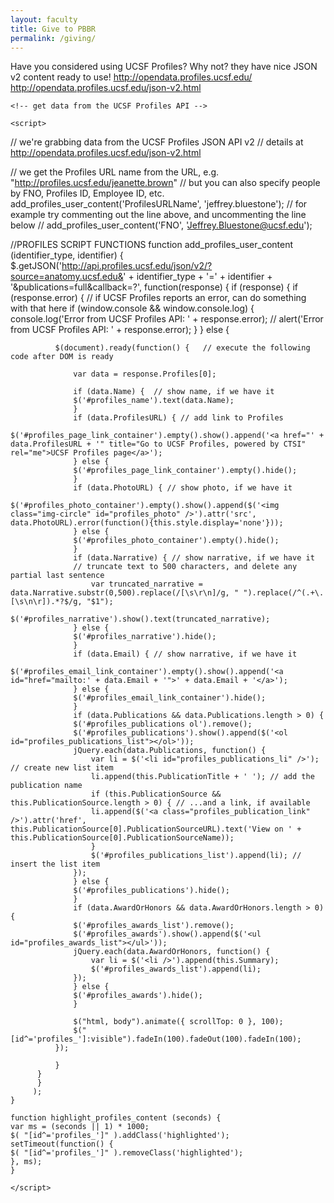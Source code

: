 ```yaml
---
layout: faculty
title: Give to PBBR
permalink: /giving/
---
```

Have you considered using UCSF Profiles? Why not? they have nice JSON v2 content ready to use!
http://opendata.profiles.ucsf.edu/
http://opendata.profiles.ucsf.edu/json-v2.html



<head>
    <!-- load a recent version of jQuery -->
 	<script type="text/javascript" src="//ajax.googleapis.com/ajax/libs/jquery/1.10.2/jquery.min.js"></script>

    <!-- get data from the UCSF Profiles API -->

	<script>

// we're grabbing data from the UCSF Profiles JSON API v2
// details at http://opendata.profiles.ucsf.edu/json-v2.html

// we get the Profiles URL name from the URL, e.g. "http://profiles.ucsf.edu/jeanette.brown"
// but you can also specify people by FNO, Profiles ID, Employee ID, etc.
add_profiles_user_content('ProfilesURLName', 'jeffrey.bluestone');
// for example try commenting out the line above, and uncommenting the line below
// add_profiles_user_content('FNO', 'Jeffrey.Bluestone@ucsf.edu');


//PROFILES SCRIPT FUNCTIONS
	function add_profiles_user_content (identifier_type, identifier) {
	$.getJSON('http://api.profiles.ucsf.edu/json/v2/?source=anatomy.ucsf.edu&' + identifier_type + '=' + identifier + '&publications=full&callback=?',
	      function(response) {
		  if (response) {
		      if (response.error) { // if UCSF Profiles reports an error, can do something with that here
			  if (window.console && window.console.log) {
			      console.log('Error from UCSF Profiles API: ' + response.error);
			      // alert('Error from UCSF Profiles API: ' + response.error);
			  }
		      } else {

			  $(document).ready(function() {   // execute the following code after DOM is ready

			      var data = response.Profiles[0];

			      if (data.Name) {  // show name, if we have it
				  $('#profiles_name').text(data.Name);
			      }
			      if (data.ProfilesURL) { // add link to Profiles
				  $('#profiles_page_link_container').empty().show().append('<a href="' + data.ProfilesURL + '" title="Go to UCSF Profiles, powered by CTSI" rel="me">UCSF Profiles page</a>');
			      } else {
				  $('#profiles_page_link_container').empty().hide();
			      }
			      if (data.PhotoURL) { // show photo, if we have it
				  $('#profiles_photo_container').empty().show().append($('<img class="img-circle" id="profiles_photo" />').attr('src', data.PhotoURL).error(function(){this.style.display='none'}));
			      } else {
				  $('#profiles_photo_container').empty().hide();
			      }
			      if (data.Narrative) { // show narrative, if we have it
				  // truncate text to 500 characters, and delete any partial last sentence
			          var truncated_narrative = data.Narrative.substr(0,500).replace(/[\s\r\n]/g, " ").replace(/^(.+\.[\s\n\r]).*?$/g, "$1");
				  $('#profiles_narrative').show().text(truncated_narrative);
			      } else {
				  $('#profiles_narrative').hide();
			      }
			      if (data.Email) { // show narrative, if we have it
				  $('#profiles_email_link_container').empty().show().append('<a id="href="mailto:' + data.Email + '">' + data.Email + '</a>');
			      } else {
				  $('#profiles_email_link_container').hide();
			      }
			      if (data.Publications && data.Publications.length > 0) {
				  $('#profiles_publications ol').remove();
				  $('#profiles_publications').show().append($('<ol id="profiles_publications_list"></ol>'));
				  jQuery.each(data.Publications, function() {
				      var li = $('<li id="profiles_publications_li" />'); // create new list item
				      li.append(this.PublicationTitle + ' '); // add the publication name
				      if (this.PublicationSource && this.PublicationSource.length > 0) { // ...and a link, if available
					  li.append($('<a class="profiles_publication_link" />').attr('href', this.PublicationSource[0].PublicationSourceURL).text('View on ' + this.PublicationSource[0].PublicationSourceName));
				      }
				      $('#profiles_publications_list').append(li); // insert the list item
				  });
			      } else {
				  $('#profiles_publications').hide();
			      }
			      if (data.AwardOrHonors && data.AwardOrHonors.length > 0) {
				  $('#profiles_awards_list').remove();
				  $('#profiles_awards').show().append($('<ul id="profiles_awards_list"></ul>'));
				  jQuery.each(data.AwardOrHonors, function() {
				      var li = $('<li />').append(this.Summary);
				      $('#profiles_awards_list').append(li);
				  });
			      } else {
				  $('#profiles_awards').hide();
			      }

			      $("html, body").animate({ scrollTop: 0 }, 100);
			      $("[id^='profiles_']:visible").fadeIn(100).fadeOut(100).fadeIn(100);
			  });

		      }
		  }
	      }
	     );
	}

	function highlight_profiles_content (seconds) {
	var ms = (seconds || 1) * 1000;
	$( "[id^='profiles_']" ).addClass('highlighted');
	setTimeout(function() {
	$( "[id^='profiles_']" ).removeClass('highlighted');
	}, ms);
	}

	</script>

</head>
